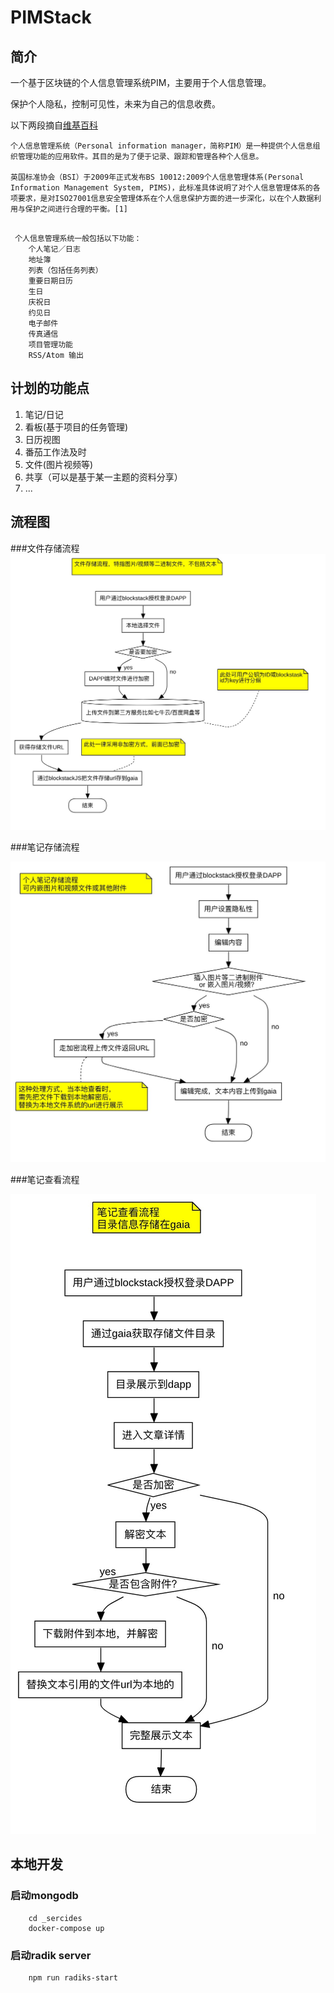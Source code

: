 # PIMStack

## 简介
一个基于区块链的个人信息管理系统PIM，主要用于个人信息管理。

保护个人隐私，控制可见性，未来为自己的信息收费。


以下两段摘自[维基百科](https://zh.wikipedia.org/wiki/%E4%B8%AA%E4%BA%BA%E4%BF%A1%E6%81%AF%E7%AE%A1%E7%90%86%E7%B3%BB%E7%BB%9F)

```
个人信息管理系统（Personal information manager，简称PIM）是一种提供个人信息组织管理功能的应用软件。其目的是为了便于记录、跟踪和管理各种个人信息。

英国标准协会（BSI）于2009年正式发布BS 10012:2009个人信息管理体系(Personal Information Management System, PIMS)，此标准具体说明了对个人信息管理体系的各项要求，是对ISO27001信息安全管理体系在个人信息保护方面的进一步深化，以在个人数据利用与保护之间进行合理的平衡。[1]

```

```

 个人信息管理系统一般包括以下功能：
    个人笔记／日志
    地址簿
    列表（包括任务列表）
    重要日期日历
    生日
    庆祝日
    约见日
    电子邮件
    传真通信
    项目管理功能
    RSS/Atom 输出

```


## 计划的功能点

1. 笔记/日记
2. 看板(基于项目的任务管理)
3. 日历视图
4. 番茄工作法及时
5. 文件(图片视频等)
6. 共享（可以是基于某一主题的资料分享）
7. ...


## 流程图

###文件存储流程
![](./documents/文件存储流程.jpg)

###笔记存储流程

![](./documents/笔记存储流程.jpg)

###笔记查看流程

![](./documents/笔记查看流程.jpg)

## 本地开发

### 启动mongodb

```
    cd _sercides
    docker-compose up
```
### 启动radik server
```
    npm run radiks-start
```

